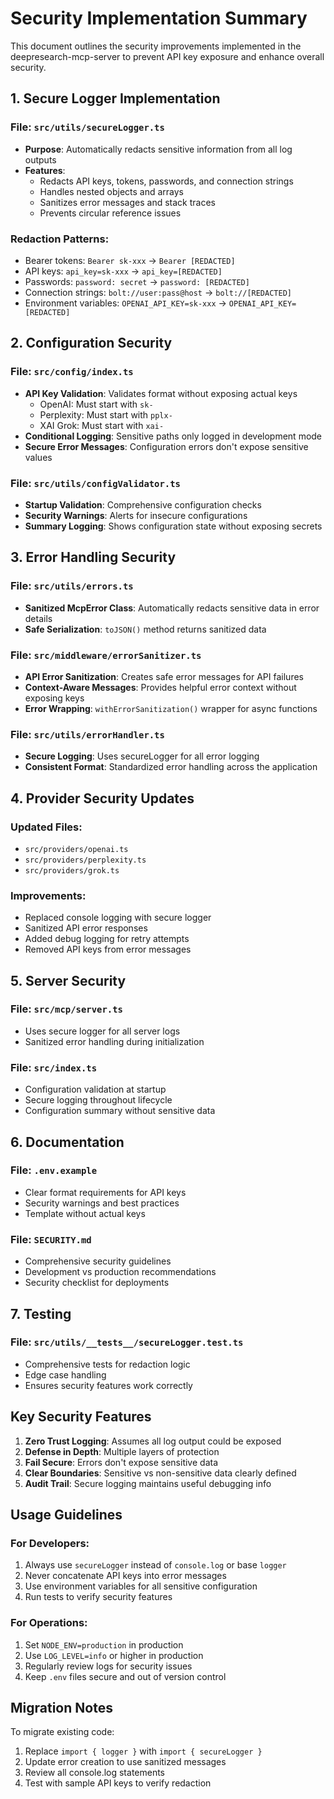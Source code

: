 # Security Implementation Summary

This document outlines the security improvements implemented in the deepresearch-mcp-server to prevent API key exposure and enhance overall security.

## 1. Secure Logger Implementation

### File: `src/utils/secureLogger.ts`
- **Purpose**: Automatically redacts sensitive information from all log outputs
- **Features**:
  - Redacts API keys, tokens, passwords, and connection strings
  - Handles nested objects and arrays
  - Sanitizes error messages and stack traces
  - Prevents circular reference issues

### Redaction Patterns:
- Bearer tokens: `Bearer sk-xxx` → `Bearer [REDACTED]`
- API keys: `api_key=sk-xxx` → `api_key=[REDACTED]`
- Passwords: `password: secret` → `password: [REDACTED]`
- Connection strings: `bolt://user:pass@host` → `bolt://[REDACTED]`
- Environment variables: `OPENAI_API_KEY=sk-xxx` → `OPENAI_API_KEY=[REDACTED]`

## 2. Configuration Security

### File: `src/config/index.ts`
- **API Key Validation**: Validates format without exposing actual keys
  - OpenAI: Must start with `sk-`
  - Perplexity: Must start with `pplx-`
  - XAI Grok: Must start with `xai-`
- **Conditional Logging**: Sensitive paths only logged in development mode
- **Secure Error Messages**: Configuration errors don't expose sensitive values

### File: `src/utils/configValidator.ts`
- **Startup Validation**: Comprehensive configuration checks
- **Security Warnings**: Alerts for insecure configurations
- **Summary Logging**: Shows configuration state without exposing secrets

## 3. Error Handling Security

### File: `src/utils/errors.ts`
- **Sanitized McpError Class**: Automatically redacts sensitive data in error details
- **Safe Serialization**: `toJSON()` method returns sanitized data

### File: `src/middleware/errorSanitizer.ts`
- **API Error Sanitization**: Creates safe error messages for API failures
- **Context-Aware Messages**: Provides helpful error context without exposing keys
- **Error Wrapping**: `withErrorSanitization()` wrapper for async functions

### File: `src/utils/errorHandler.ts`
- **Secure Logging**: Uses secureLogger for all error logging
- **Consistent Format**: Standardized error handling across the application

## 4. Provider Security Updates

### Updated Files:
- `src/providers/openai.ts`
- `src/providers/perplexity.ts`
- `src/providers/grok.ts`

### Improvements:
- Replaced console logging with secure logger
- Sanitized API error responses
- Added debug logging for retry attempts
- Removed API keys from error messages

## 5. Server Security

### File: `src/mcp/server.ts`
- Uses secure logger for all server logs
- Sanitized error handling during initialization

### File: `src/index.ts`
- Configuration validation at startup
- Secure logging throughout lifecycle
- Configuration summary without sensitive data

## 6. Documentation

### File: `.env.example`
- Clear format requirements for API keys
- Security warnings and best practices
- Template without actual keys

### File: `SECURITY.md`
- Comprehensive security guidelines
- Development vs production recommendations
- Security checklist for deployments

## 7. Testing

### File: `src/utils/__tests__/secureLogger.test.ts`
- Comprehensive tests for redaction logic
- Edge case handling
- Ensures security features work correctly

## Key Security Features

1. **Zero Trust Logging**: Assumes all log output could be exposed
2. **Defense in Depth**: Multiple layers of protection
3. **Fail Secure**: Errors don't expose sensitive data
4. **Clear Boundaries**: Sensitive vs non-sensitive data clearly defined
5. **Audit Trail**: Secure logging maintains useful debugging info

## Usage Guidelines

### For Developers:
1. Always use `secureLogger` instead of `console.log` or base `logger`
2. Never concatenate API keys into error messages
3. Use environment variables for all sensitive configuration
4. Run tests to verify security features

### For Operations:
1. Set `NODE_ENV=production` in production
2. Use `LOG_LEVEL=info` or higher in production
3. Regularly review logs for security issues
4. Keep `.env` files secure and out of version control

## Migration Notes

To migrate existing code:
1. Replace `import { logger }` with `import { secureLogger }`
2. Update error creation to use sanitized messages
3. Review all console.log statements
4. Test with sample API keys to verify redaction